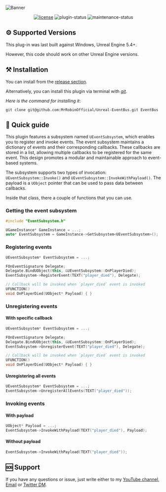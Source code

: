 ![Banner](Resources/Banner.png)

<div align="center">
  
[![license](https://img.shields.io/badge/license-MIT-blue.svg)](https://github.com/mrrobinofficial/unreal-eventbus/blob/HEAD/LICENSE.txt)
![plugin-status](https://img.shields.io/badge/plugin_status-ready_to_use-green)
![maintenance-status](https://img.shields.io/badge/maintenance-passively--maintained-yellowgreen.svg)

</div>

## ⚙️ Supported Versions

This plug-in was last built against Windows, Unreal Engine 5.4+.

However, this code should work on other Unreal Engine versions.

## ⚒️ Installation

You can install from the [release section](https://github.com/MrRobinOfficial/Unreal-EventBus/releases/latest).

Alternatively, you can install this plugin via terminal with [*git*](https://git-scm.com/).

_Here is the command for installing it_:

```console
git clone git@github.com:MrRobinOfficial/Unreal-EventBus.git EventBus
```

## 📝 Quick guide

This plugin features a subsystem named `UEventSubsystem`, which enables you to register and invoke events. The event subsystem maintains a dictionary of events and their corresponding callbacks. These callbacks are stored in a list, allowing multiple callbacks to be registered for the same event. This design promotes a modular and maintainable approach to event-based systems.

The subsystem supports two types of invocation: `UEventSubsystem::Invoke()` and `UEventSubsystem::InvokeWithPayload()`. The payload is a `UObject` pointer that can be used to pass data between callbacks.

Inside that class, there a couple of functions that you can use.

### Getting the event subsystem

```cpp
#include "EventSubsystem.h"

UGameInstance* GameInstance = ...;
auto* EventSubsystem = GameInstance->GetSubsystem<UEventSubsystem>();
```

### Registering events

```cpp
UEventSubsystem* EventSubsystem = ...;

FOnEventSignature Delegate;
Delegate.BindUObject(this, &UEventSubsystem::OnPlayerDied);
EventSubsystem->RegisterEvent(TEXT("player_died"), Delegate);

// Callback will be invoked when `player_died` event is invoked
UFUNCTION()
void OnPlayerDied(UObject* Payload) { }
```

### Unregistering events

#### With specific callback

```cpp
UEventSubsystem* EventSubsystem = ...;

FOnEventSignature Delegate;
Delegate.BindUObject(this, &UEventSubsystem::OnPlayerDied);
EventSubsystem->UnregisterEvent(TEXT("player_died"), Delegate);

// Callback will be invoked when `player_died` event is invoked
UFUNCTION()
void OnPlayerDied(UObject* Payload) { }
```

#### Unregistering all events

```cpp
UEventSubsystem* EventSubsystem = ...;
EventSubsystem->UnregisterAllEvents(TEXT("player_died"));
```

### Invoking events

#### With payload

```cpp
UObject* Payload = ...;
EventSubsystem->InvokeWithPayload(TEXT("player_died"), Payload);
```

#### Without payload

```cpp
EventSubsystem->InvokeWithPayload(TEXT("player_died"));
```

## 🆘 Support
If you have any questions or issue, just write either to my [YouTube channel](https://www.youtube.com/@mrrobinofficial), [Email](mailto:mrrobin123mail@gmail.com) or [Twitter DM](https://twitter.com/MrRobinOfficial).
